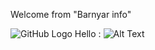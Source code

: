 Welcome from "Barnyar info"

![GitHub Logo](https://github.com/mgyannainglin/tech.barnyar.info/commit/68dc59caabab03b719984b2f337f420e157cc2fe#commitcomment-38316934)
Hello : ![Alt Text](url)
